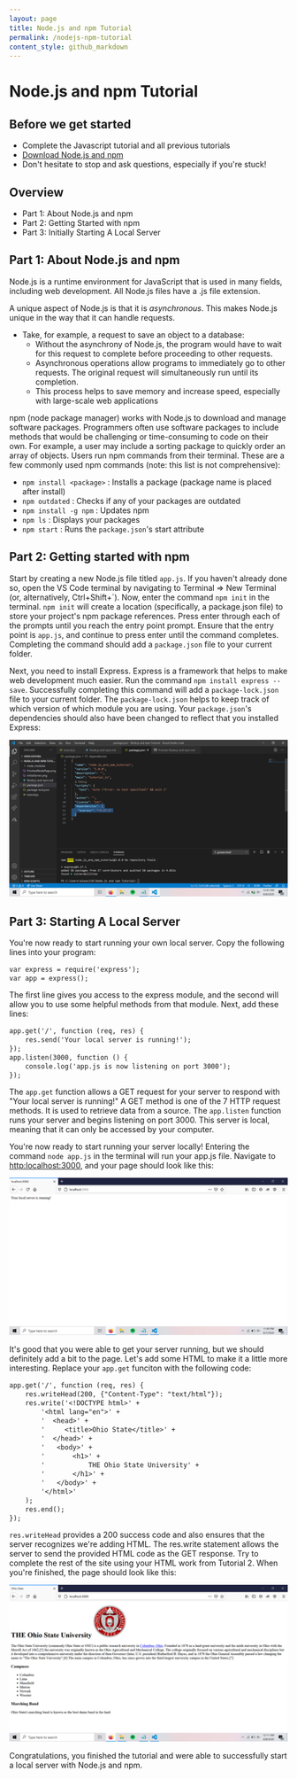 ```yaml
---
layout: page
title: Node.js and npm Tutorial
permalink: /nodejs-npm-tutorial
content_style: github_markdown
---
```


# Node.js and npm Tutorial

## Before we get started
- Complete the Javascript tutorial and all previous tutorials
- [Download Node.js and npm](https://nodejs.org/en/download/)
- Don't hesitate to stop and ask questions, especially if you're stuck!

## Overview
- Part 1: About Node.js and npm
- Part 2: Getting Started with npm
- Part 3: Initially Starting A Local Server


## Part 1: About Node.js and npm
Node.js is a runtime environment for JavaScript that is used in many fields, including web development. All Node.js files have a .js file extension.

A unique aspect of Node.js is that it is _asynchronous_. This makes Node.js unique in the way that it can handle requests.
- Take, for example, a request to save an object to a database: 
    - Without the asynchrony of Node.js, the program would have to wait for this request to complete before proceeding to other requests.
    - Asynchronous operations allow programs to immediately go to other requests. The original request will     simultaneously run until its completion.
    - This process helps to save memory and increase speed, especially with large-scale web applications

npm (node package manager) works with Node.js to download and manage software packages. Programmers often use software packages to include methods that would be challenging or time-consuming to code on their own. For example, a user may include a sorting package to quickly order an array of objects. Users run npm commands from their terminal. These are a few commonly used npm commands (note: this list is not comprehensive):
- `npm install <package>` : Installs a package (package name is placed after install)
- `npm outdated` : Checks if any of your packages are outdated
- `npm install -g npm` : Updates npm
- `npm ls` : Displays your packages
- `npm start` : Runs the `package.json`'s start attribute

## Part 2: Getting started with npm
Start by creating a new Node.js file titled `app.js`. If you haven't already done so, open the VS Code terminal by navigating to Terminal => New Terminal (or, alternatively, Ctrl+Shift+\`). Now, enter the command `npm init` in the terminal. `npm init` will create a location (specifically, a package.json file) to store your project's npm package references. Press enter through each of the prompts until you reach the entry point prompt. Ensure that the entry point is `app.js`, and continue to press enter until the command completes. Completing the command should add a `package.json` file to your current folder.

Next, you need to install Express. Express is a framework that helps to make web development much easier. Run the command `npm install express --save`. Successfully completing this command will add a `package-lock.json` file to your current folder. The `package-lock.json` helps to keep track of which version of which module you are using. Your `package.json`'s dependencies should also have been changed to reflect that you installed Express:

![Express in package.json](images/node-npm-tutorial/packageJsonPicture.png)


## Part 3: Starting A Local Server
You're now ready to start running your own local server. Copy the following lines into your program:

    var express = require('express');
    var app = express();
The first line gives you access to the express module, and the second will allow you to use some helpful methods from that module. Next, add these lines:

    app.get('/', function (req, res) {
        res.send('Your local server is running!');
    });
    app.listen(3000, function () {
        console.log('app.js is now listening on port 3000');
    });
The `app.get` function allows a GET request for your server to respond with  "Your local server is running!" A GET method is one of the 7 HTTP request methods. It is used to retrieve data from a source. The `app.listen` function runs your server and begins listening on port 3000. This server is local, meaning that it can only be accessed by your computer.

You're now ready to start running your server locally! Entering the command `node app.js` in the terminal will run your app.js file. Navigate to [http:localhost:3000](http:localhost:3000), and your page should look like this:

![Initial server screenshot](images/node-npm-tutorial/InitialServer.png)


It's good that you were able to get your server running, but we should definitely add a bit to the page. Let's add some HTML to make it a little more interesting. Replace your `app.get` funciton with the following code:

    app.get('/', function (req, res) {
        res.writeHead(200, {"Content-Type": "text/html"});
        res.write('<!DOCTYPE html>' +
            '<html lang="en">' +
            '  <head>' +
            '     <title>Ohio State</title>' + 
            '  </head>' +
            '   <body>' +
            '       <h1>' +
            '           THE Ohio State University' +
            '       </h1>' +
            '   </body>' +
            '</html>'
        );
        res.end();
    });

`res.writeHead` provides a 200 success code and also ensures that the server recognizes we're adding HTML. The res.write statement allows the server to send the provided HTML code as the GET response. Try to complete the rest of the site using your HTML work from Tutorial 2. When you're finished, the page should look like this:

![Node.js final page screenshot](images/node-npm-tutorial/FinishedNodePage.png)

Congratulations, you finished the tutorial and were able to successfully start a local server with Node.js and npm.
